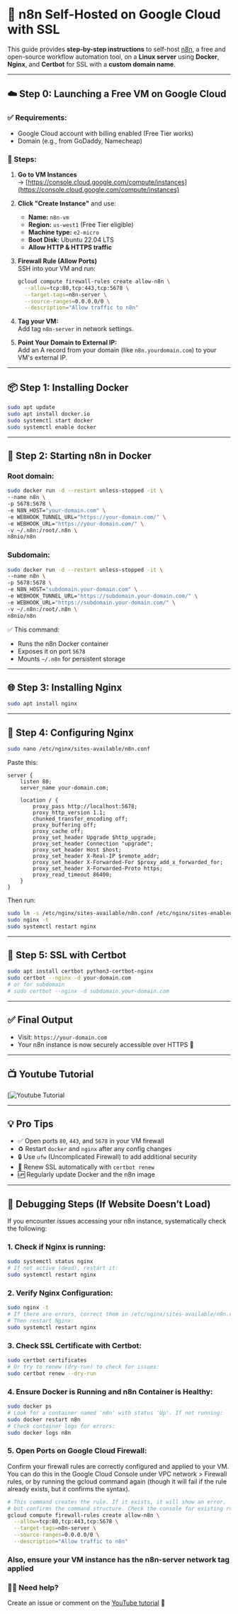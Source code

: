 # 🚀 n8n Self-Hosted on Google Cloud with SSL

This guide provides **step-by-step instructions** to self-host [n8n](https://n8n.io), a free and open-source workflow automation tool, on a **Linux server** using **Docker**, **Nginx**, and **Certbot** for SSL with a **custom domain name**.

---

## ☁️ Step 0: Launching a Free VM on Google Cloud

### ✅ Requirements:
- Google Cloud account with billing enabled (Free Tier works)
- Domain (e.g., from GoDaddy, Namecheap)

### 🧾 Steps:

1. **Go to VM Instances**  
   → [https://console.cloud.google.com/compute/instances](https://console.cloud.google.com/compute/instances)

2. **Click "Create Instance"** and use:
   - **Name:** `n8n-vm`
   - **Region:** `us-west1` (Free Tier eligible)
   - **Machine type:** `e2-micro`
   - **Boot Disk:** Ubuntu 22.04 LTS
   - **Allow HTTP & HTTPS traffic**

3. **Firewall Rule (Allow Ports)**  
   SSH into your VM and run:

   ```bash
   gcloud compute firewall-rules create allow-n8n \
     --allow=tcp:80,tcp:443,tcp:5678 \
     --target-tags=n8n-server \
     --source-ranges=0.0.0.0/0 \
     --description="Allow traffic to n8n"
   ```

4. **Tag your VM:**  
   Add tag `n8n-server` in network settings.

5. **Point Your Domain to External IP:**  
   Add an A record from your domain (like `n8n.yourdomain.com`) to your VM's external IP.

---

## 📦 Step 1: Installing Docker

```bash
sudo apt update
sudo apt install docker.io
sudo systemctl start docker
sudo systemctl enable docker
```

---

## 🐳 Step 2: Starting n8n in Docker

### Root domain:
```bash
sudo docker run -d --restart unless-stopped -it \
--name n8n \
-p 5678:5678 \
-e N8N_HOST="your-domain.com" \
-e WEBHOOK_TUNNEL_URL="https://your-domain.com/" \
-e WEBHOOK_URL="https://your-domain.com/" \
-v ~/.n8n:/root/.n8n \
n8nio/n8n
```

### Subdomain:
```bash
sudo docker run -d --restart unless-stopped -it \
--name n8n \
-p 5678:5678 \
-e N8N_HOST="subdomain.your-domain.com" \
-e WEBHOOK_TUNNEL_URL="https://subdomain.your-domain.com/" \
-e WEBHOOK_URL="https://subdomain.your-domain.com/" \
-v ~/.n8n:/root/.n8n \
n8nio/n8n
```

✅ This command:
- Runs the n8n Docker container
- Exposes it on port `5678`
- Mounts `~/.n8n` for persistent storage

---

## 🌐 Step 3: Installing Nginx

```bash
sudo apt install nginx
```

---

## 🔁 Step 4: Configuring Nginx

```bash
sudo nano /etc/nginx/sites-available/n8n.conf
```

Paste this:

```nginx
server {
    listen 80;
    server_name your-domain.com;

    location / {
        proxy_pass http://localhost:5678;
        proxy_http_version 1.1;
        chunked_transfer_encoding off;
        proxy_buffering off;
        proxy_cache off;
        proxy_set_header Upgrade $http_upgrade;
        proxy_set_header Connection "upgrade";
        proxy_set_header Host $host;
        proxy_set_header X-Real-IP $remote_addr;
        proxy_set_header X-Forwarded-For $proxy_add_x_forwarded_for;
        proxy_set_header X-Forwarded-Proto https;
        proxy_read_timeout 86400;
    }
}
```

Then run:

```bash
sudo ln -s /etc/nginx/sites-available/n8n.conf /etc/nginx/sites-enabled/
sudo nginx -t
sudo systemctl restart nginx
```

---

## 🔐 Step 5: SSL with Certbot

```bash
sudo apt install certbot python3-certbot-nginx
sudo certbot --nginx -d your-domain.com
# or for subdomain
# sudo certbot --nginx -d subdomain.your-domain.com
```

---

## ✅ Final Output

- Visit: `https://your-domain.com`  
- Your n8n instance is now securely accessible over HTTPS 🎉

---

## 📺 Youtube Tutorial

[![Youtube Tutorial]()

---

## 💡 Pro Tips

- ✅ Open ports `80`, `443`, and `5678` in your VM firewall
- ♻️ Restart `docker` and `nginx` after any config changes
- 🔒 Use `ufw` (Uncomplicated Firewall) to add additional security
- 🔁 Renew SSL automatically with `certbot renew`
- 🆙 Regularly update Docker and the n8n image

---
## 🐞 Debugging Steps (If Website Doesn’t Load)

If you encounter issues accessing your n8n instance, systematically check the following:

### 1. Check if Nginx is running:

```bash
sudo systemctl status nginx
# If not active (dead), restart it:
sudo systemctl restart nginx
```
### 2. Verify Nginx Configuration:
```bash
sudo nginx -t
# If there are errors, correct them in /etc/nginx/sites-available/n8n.conf
# Then restart Nginx:
sudo systemctl restart nginx
```
### 3. Check SSL Certificate with Certbot:
```bash
sudo certbot certificates
# Or try to renew (dry-run) to check for issues:
sudo certbot renew --dry-run
```

### 4. Ensure Docker is Running and n8n Container is Healthy:
```bash
sudo docker ps
# Look for a container named 'n8n' with status 'Up'. If not running:
sudo docker restart n8n
# Check container logs for errors:
sudo docker logs n8n
```

### 5. Open Ports on Google Cloud Firewall:

Confirm your firewall rules are correctly configured and applied to your VM. You can do this in the Google Cloud Console under VPC network > Firewall rules, or by running the gcloud command again (though it will fail if the rule already exists, but it confirms the syntax).

```bash
# This command creates the rule. If it exists, it will show an error,
# but confirms the command structure. Check the console for existing rules.
gcloud compute firewall-rules create allow-n8n \
  --allow=tcp:80,tcp:443,tcp:5678 \
  --target-tags=n8n-server \
  --source-ranges=0.0.0.0/0 \
  --description="Allow traffic to n8n"
```
 ### Also, ensure your VM instance has the n8n-server network tag applied


### 👨‍💻 Need help?

Create an issue or comment on the [YouTube tutorial]() 💬
